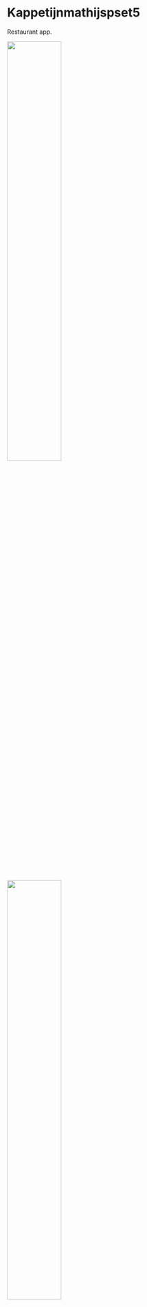 # Kappetijnmathijspset5
Restaurant app.


<img src="https://raw.githubusercontent.com/hellvox/KappetijnMathijspset5/master/doc/Screenshot_1511735693.png" width="50%">
<img src="https://raw.githubusercontent.com/hellvox/KappetijnMathijspset5/master/doc/Screenshot_1511735706.png" width="50%">

[![BCH compliance](https://bettercodehub.com/edge/badge/hellvox/Kappetijnmathijspset5?branch=master)](https://bettercodehub.com/)
